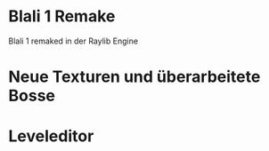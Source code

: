 # Blali 1 Remake 
Blali 1 remaked in der Raylib Engine
# Neue Texturen und überarbeitete Bosse
# Leveleditor

